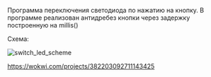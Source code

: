 Программа переключения светодиода по нажатию на кнопку. В программе реализован антидребез кнопки через задержку построенную на millis()

Схема:

![switch_led_scheme](https://github.com/heorhii-ap/arduino_pet/assets/143074323/595b7cb4-0b8e-487b-bdd1-9ddec30481a5)

https://wokwi.com/projects/382203092711143425
